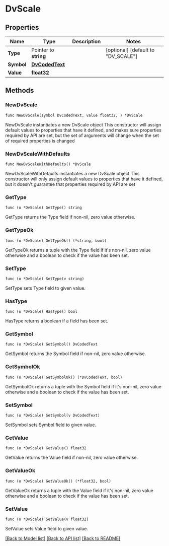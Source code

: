 # DvScale

## Properties

Name | Type | Description | Notes
------------ | ------------- | ------------- | -------------
**Type** | Pointer to **string** |  | [optional] [default to "DV_SCALE"]
**Symbol** | [**DvCodedText**](DvCodedText.md) |  | 
**Value** | **float32** |  | 

## Methods

### NewDvScale

`func NewDvScale(symbol DvCodedText, value float32, ) *DvScale`

NewDvScale instantiates a new DvScale object
This constructor will assign default values to properties that have it defined,
and makes sure properties required by API are set, but the set of arguments
will change when the set of required properties is changed

### NewDvScaleWithDefaults

`func NewDvScaleWithDefaults() *DvScale`

NewDvScaleWithDefaults instantiates a new DvScale object
This constructor will only assign default values to properties that have it defined,
but it doesn't guarantee that properties required by API are set

### GetType

`func (o *DvScale) GetType() string`

GetType returns the Type field if non-nil, zero value otherwise.

### GetTypeOk

`func (o *DvScale) GetTypeOk() (*string, bool)`

GetTypeOk returns a tuple with the Type field if it's non-nil, zero value otherwise
and a boolean to check if the value has been set.

### SetType

`func (o *DvScale) SetType(v string)`

SetType sets Type field to given value.

### HasType

`func (o *DvScale) HasType() bool`

HasType returns a boolean if a field has been set.

### GetSymbol

`func (o *DvScale) GetSymbol() DvCodedText`

GetSymbol returns the Symbol field if non-nil, zero value otherwise.

### GetSymbolOk

`func (o *DvScale) GetSymbolOk() (*DvCodedText, bool)`

GetSymbolOk returns a tuple with the Symbol field if it's non-nil, zero value otherwise
and a boolean to check if the value has been set.

### SetSymbol

`func (o *DvScale) SetSymbol(v DvCodedText)`

SetSymbol sets Symbol field to given value.


### GetValue

`func (o *DvScale) GetValue() float32`

GetValue returns the Value field if non-nil, zero value otherwise.

### GetValueOk

`func (o *DvScale) GetValueOk() (*float32, bool)`

GetValueOk returns a tuple with the Value field if it's non-nil, zero value otherwise
and a boolean to check if the value has been set.

### SetValue

`func (o *DvScale) SetValue(v float32)`

SetValue sets Value field to given value.



[[Back to Model list]](../README.md#documentation-for-models) [[Back to API list]](../README.md#documentation-for-api-endpoints) [[Back to README]](../README.md)


